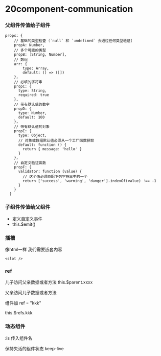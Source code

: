 # 20component-communication

### 父组件传值给子组件

```
props: {
    // 基础的类型检查 (`null` 和 `undefined` 会通过任何类型验证)
    propA: Number,
    // 多个可能的类型
    propB: [String, Number],
    // 数组
    arr: {
        type: Array,
        default: () => ([])
    },
    // 必填的字符串
    propC: {
      type: String,
      required: true
    },
    // 带有默认值的数字
    propD: {
      type: Number,
      default: 100
    },
    // 带有默认值的对象
    propE: {
      type: Object,
      // 对象或数组默认值必须从一个工厂函数获取
      default: function () {
        return { message: 'hello' }
      }
    },
    // 自定义验证函数
    propF: {
      validator: function (value) {
        // 这个值必须匹配下列字符串中的一个
        return ['success', 'warning', 'danger'].indexOf(value) !== -1
      }
    }
  }

```

### 子组件传值给父组件

- 定义自定义事件
- this.$emit()

### 插槽

像html一样 我们需要嵌套内容

```
<slot />
```

### ref

儿子访问父亲数据或者方法  this.$parent.xxxx

父亲访问儿子数据或者方法  

组件加 ref = "kkk"

this.$refs.kkk

### 动态组件

:is 传入组件名

保持失活的组件状态 keep-live
